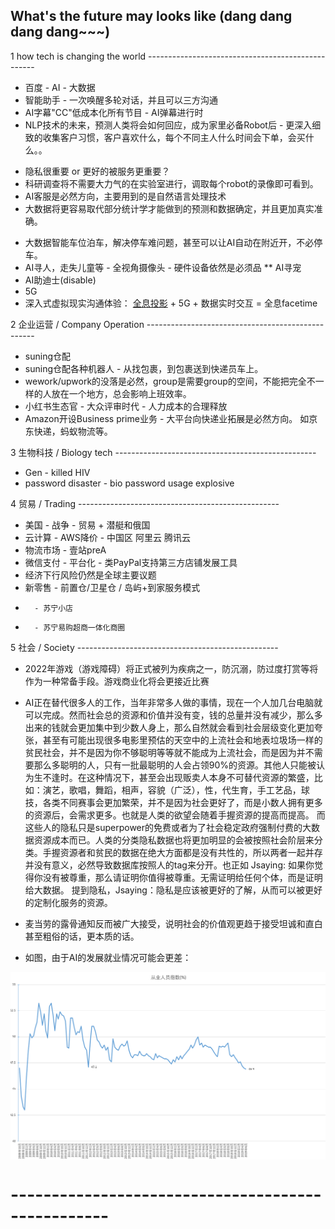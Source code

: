 ## What's the future may looks like (dang dang dang dang~~~)

1 how tech is changing the world --------------------------------------------------
* 百度 - AI - 大数据
* 智能助手 - 一次唤醒多轮对话，并且可以三方沟通
* AI字幕"CC"低成本化所有节目 - AI弹幕进行时
* NLP技术的未来，预测人类将会如何回应，成为家里必备Robot后 - 更深入细致的收集客户习惯，客户喜欢什么，每个不同主人什么时间会下单，会买什么。。
 - 隐私很重要 or 更好的被服务更重要？ 
 - 科研调查将不需要大力气的在实验室进行，调取每个robot的录像即可看到。
 - AI客服是必然方向，主要用到的是自然语言处理技术
 - 大数据将更容易取代部分统计学才能做到的预测和数据确定，并且更加真实准确。
* 大数据智能车位泊车，解决停车难问题，甚至可以让AI自动在附近开，不必停车。
* AI寻人，走失儿童等 - 全视角摄像头 - 硬件设备依然是必须品
** AI寻宠
* AI助迪士(disable)
* 5G
* 深入式虚拟现实沟通体验： [全息投影](https://s.taobao.com/search?q=360%E5%BA%A6%E5%B9%BB%E5%BD%B1%E6%88%90%E5%83%8F+%E5%AE%9E%E6%97%B6%E9%80%9A%E8%AE%AF&imgfile=&js=1&stats_click=search_radio_all%3A1&initiative_id=staobaoz_20190708&ie=utf8) + 5G + 数据实时交互 = 全息facetime




2 企业运营 / Company Operation --------------------------------------------------
* suning仓配
* suning仓配各种机器人 - 从找包裹，到包裹送到快递员车上。
* wework/upwork的没落是必然，group是需要group的空间，不能把完全不一样的人放在一个地方，总会影响上班效率。
* 小红书生态官 - 大众评审时代 - 人力成本的合理释放
* Amazon开设Business prime业务 - 大平台向快递业拓展是必然方向。 如京东快递，蚂蚁物流等。



3 生物科技 / Biology tech  --------------------------------------------------
* Gen - killed HIV
* password disaster - bio password usage explosive



4 贸易 / Trading  --------------------------------------------------
* 美国 - 战争 - 贸易 + 潜艇和俄国
* 云计算 - AWS降价 - 中国区 阿里云 腾讯云
* 物流市场 - 壹站preA
* 微信支付 - 平台化 - 类PayPal支持第三方店铺发展工具
* 经济下行风险仍然是全球主要议题
* 新零售 - 前置仓/卫星仓 / 岛屿+到家服务模式
*       - 苏宁小店  
*       - 苏宁易购超商一体化商圈

5 社会 / Society --------------------------------------------------
* 2022年游戏（游戏障碍）将正式被列为疾病之一，防沉溺，防过度打赏等将作为一种常备手段。游戏商业化将会更接近比赛
* AI正在替代很多人的工作，当年非常多人做的事情，现在一个人加几台电脑就可以完成。然而社会总的资源和价值并没有变，钱的总量并没有减少，那么多出来的钱就会更加集中到少数人身上，那么自然就会看到社会层级变化更加夸张，甚至有可能出现很多电影里预估的天空中的上流社会和地表垃圾场一样的贫民社会，并不是因为你不够聪明等等就不能成为上流社会，而是因为并不需要那么多聪明的人，只有一批最聪明的人会占领90%的资源。其他人只能被认为生不逢时。在这种情况下，甚至会出现贩卖人本身不可替代资源的繁盛，比如：演艺，歌唱，舞蹈，相声，容貌（广泛），性，代生育，手工艺品，球技，各类不同赛事会更加繁荣，并不是因为社会更好了，而是小数人拥有更多的资源后，会需求更多。也就是人类的欲望会随着手握资源的提高而提高。
而这些人的隐私只是superpower的免费或者为了社会稳定政府强制付费的大数据资源成本而已。人类的分类隐私数据也将更加明显的会被按照社会阶层来分类。手握资源者和贫民的数据在绝大方面都是没有共性的，所以两者一起并存并没有意义，必然导致数据库按照人的tag来分开。也正如 Jsaying: 如果你觉得你没有被尊重，那么请证明你值得被尊重。无需证明给任何个体，而是证明给大数据。
提到隐私，Jsaying：隐私是应该被更好的了解，从而可以被更好的定制化服务的资源。
* 麦当劳的露骨通知反而被广大接受，说明社会的价值观更趋于接受坦诚和直白甚至粗俗的话，更本质的话。

* 如图，由于AI的发展就业情况可能会更差：
<img src="https://raw.githubusercontent.com/justinsu2019/justinsu2019.github.io/master/economics/Employee%202008-now.PNG" width="800" align=center />



# --------------------------------------------------


#
#
#
#
#
#


